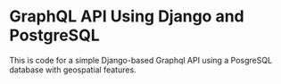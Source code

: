 # GraphQL API Using Django and PostgreSQL
This is code for a simple Django-based Graphql API using a PosgreSQL database with geospatial features.
